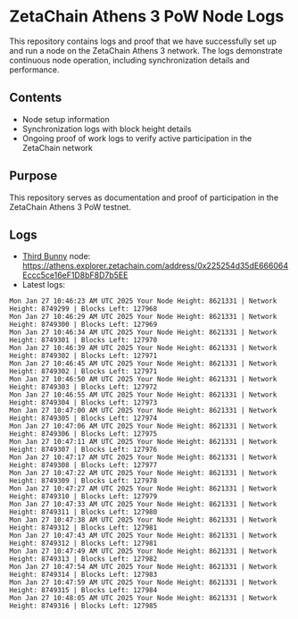 # ZetaChain Athens 3 PoW Node Logs
This repository contains logs and proof that we have successfully set up and run a node on the ZetaChain Athens 3 network. The logs demonstrate continuous node operation, including synchronization details and performance.

## Contents
- Node setup information
- Synchronization logs with block height details
- Ongoing proof of work logs to verify active participation in the ZetaChain network

## Purpose
This repository serves as documentation and proof of participation in the ZetaChain Athens 3 PoW testnet.

## Logs

- [Third Bunny](https://thirdbunny.xyz/) node: https://athens.explorer.zetachain.com/address/0x225254d35dE666064Eccc5ce16eF1D8bF8D7b5EE
- Latest logs:
```
Mon Jan 27 10:46:23 AM UTC 2025 Your Node Height: 8621331 | Network Height: 8749299 | Blocks Left: 127968
Mon Jan 27 10:46:29 AM UTC 2025 Your Node Height: 8621331 | Network Height: 8749300 | Blocks Left: 127969
Mon Jan 27 10:46:34 AM UTC 2025 Your Node Height: 8621331 | Network Height: 8749301 | Blocks Left: 127970
Mon Jan 27 10:46:39 AM UTC 2025 Your Node Height: 8621331 | Network Height: 8749302 | Blocks Left: 127971
Mon Jan 27 10:46:45 AM UTC 2025 Your Node Height: 8621331 | Network Height: 8749302 | Blocks Left: 127971
Mon Jan 27 10:46:50 AM UTC 2025 Your Node Height: 8621331 | Network Height: 8749303 | Blocks Left: 127972
Mon Jan 27 10:46:55 AM UTC 2025 Your Node Height: 8621331 | Network Height: 8749304 | Blocks Left: 127973
Mon Jan 27 10:47:00 AM UTC 2025 Your Node Height: 8621331 | Network Height: 8749305 | Blocks Left: 127974
Mon Jan 27 10:47:06 AM UTC 2025 Your Node Height: 8621331 | Network Height: 8749306 | Blocks Left: 127975
Mon Jan 27 10:47:11 AM UTC 2025 Your Node Height: 8621331 | Network Height: 8749307 | Blocks Left: 127976
Mon Jan 27 10:47:17 AM UTC 2025 Your Node Height: 8621331 | Network Height: 8749308 | Blocks Left: 127977
Mon Jan 27 10:47:22 AM UTC 2025 Your Node Height: 8621331 | Network Height: 8749309 | Blocks Left: 127978
Mon Jan 27 10:47:27 AM UTC 2025 Your Node Height: 8621331 | Network Height: 8749310 | Blocks Left: 127979
Mon Jan 27 10:47:33 AM UTC 2025 Your Node Height: 8621331 | Network Height: 8749311 | Blocks Left: 127980
Mon Jan 27 10:47:38 AM UTC 2025 Your Node Height: 8621331 | Network Height: 8749312 | Blocks Left: 127981
Mon Jan 27 10:47:43 AM UTC 2025 Your Node Height: 8621331 | Network Height: 8749312 | Blocks Left: 127981
Mon Jan 27 10:47:49 AM UTC 2025 Your Node Height: 8621331 | Network Height: 8749313 | Blocks Left: 127982
Mon Jan 27 10:47:54 AM UTC 2025 Your Node Height: 8621331 | Network Height: 8749314 | Blocks Left: 127983
Mon Jan 27 10:47:59 AM UTC 2025 Your Node Height: 8621331 | Network Height: 8749315 | Blocks Left: 127984
Mon Jan 27 10:48:05 AM UTC 2025 Your Node Height: 8621331 | Network Height: 8749316 | Blocks Left: 127985
```
